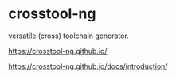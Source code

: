 # crosstool-ng

 versatile (cross) toolchain generator.
 
https://crosstool-ng.github.io/

https://crosstool-ng.github.io/docs/introduction/